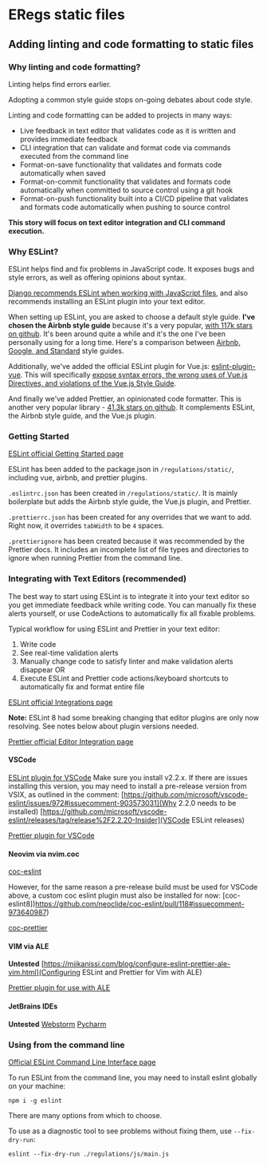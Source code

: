# ERegs static files

## Adding linting and code formatting to static files

### Why linting and code formatting?

Linting helps find errors earlier.

Adopting a common style guide stops on-going debates about code style.

Linting and code formatting can be added to projects in many ways:

* Live feedback in text editor that validates code as it is written and provides immediate feedback
* CLI integration that can validate and format code via commands executed from the command line
* Format-on-save functionality that validates and formats code automatically when saved
* Format-on-commit functionality that validates and formats code automatically when committed to source control using a git hook
* Format-on-push functionality built into a CI/CD pipeline that validates and formats code automatically when pushing to source control

**This story will focus on text editor integration and CLI command execution.** 

### Why ESLint?

ESLint helps find and fix problems in JavaScript code.  It exposes bugs and style errors, as well as offering opinions about syntax.

[Django recommends ESLint when working with JavaScript files](https://docs.djangoproject.com/en/dev/internals/contributing/writing-code/javascript/), and also recommends installing an ESLint plugin into your text editor.

When setting up ESLint, you are asked to choose a default style guide.  **I've chosen the Airbnb style guide** because it's a very popular, [with 117k stars on github](https://github.com/airbnb/javascript). It's been around quite a while and it's the one I've been personally using for a long time.  Here's a comparison between [Airbnb, Google, and Standard](https://betterprogramming.pub/comparing-the-top-three-style-guides-and-setting-them-up-with-eslint-98ea0d2fc5b7) style guides.

Additionally, we've added the official ESLint plugin for Vue.js: [eslint-plugin-vue](https://eslint.vuejs.org/user-guide/#installation).  This will specifically [expose syntax errors, the wrong uses of Vue.js Directives, and violations of the Vue.js Style Guide](https://eslint.vuejs.org/#introduction).

And finally we've added Prettier, an opinionated code formatter.  This is another very popular library - [41.3k stars on github](https://github.com/prettier/prettier).  It complements ESLint, the Airbnb style guide, and the Vue.js plugin.

### Getting Started

[ESLint official Getting Started page](https://eslint.org/docs/user-guide/getting-started)

ESLint has been added to the package.json in `/regulations/static/`, including vue, airbnb, and prettier plugins.

`.eslintrc.json` has been created in `/regulations/static/`.  It is mainly boilerplate but adds the Airbnb style guide, the Vue.js plugin, and Prettier.

`.prettierrc.json` has been created for any overrides that we want to add.  Right now, it overrides `tabWidth` to be `4` spaces.

`.prettierignore` has been created because it was recommended by the Prettier docs.  It includes an incomplete list of file types and directories to ignore when running Prettier from the command line.

### Integrating with Text Editors (recommended)

The best way to start using ESLint is to integrate it into your text editor so you get immediate feedback while writing code.  You can manually fix these alerts yourself, or use CodeActions to automatically fix all fixable problems.

Typical workflow for using ESLint and Prettier in your text editor:

1. Write code
2. See real-time validation alerts
3. Manually change code to satisfy linter and make validation alerts disappear OR
4. Execute ESLint and Prettier code actions/keyboard shortcuts to automatically fix and format entire file

[ESLint official Integrations page](https://eslint.org/docs/user-guide/integrations)

**Note:** ESLint 8 had some breaking changing that editor plugins are only now resolving.  See notes below about plugin versions needed.

[Prettier official Editor Integration page](https://prettier.io/docs/en/editors.html)

#### VSCode

[ESLint plugin for VSCode](https://marketplace.visualstudio.com/items?itemName=dbaeumer.vscode-eslint)
Make sure you install v2.2.x.  If there are issues installing this version, you may need to install a pre-release version from VSIX, as outlined in the comment:
[https://github.com/microsoft/vscode-eslint/issues/972#issuecomment-903573031](Why 2.2.0 needs to be installed)
[https://github.com/microsoft/vscode-eslint/releases/tag/release%2F2.2.20-Insider](VSCode ESLint releases)

[Prettier plugin for VSCode](https://prettier.io/docs/en/editors.html#visual-studio-code)

#### Neovim via nvim.coc

[coc-eslint](https://github.com/neoclide/coc-eslint)

However, for the same reason a pre-release build must be used for VSCode above, a custom coc eslint plugin must also be installed for now: [coc-eslint8])https://github.com/neoclide/coc-eslint/pull/118#issuecomment-973640987)

[coc-prettier](https://prettier.io/docs/en/vim.html#coc-prettierhttpsgithubcomneoclidecoc-prettier)

#### VIM via ALE

**Untested**
[https://miikanissi.com/blog/configure-eslint-prettier-ale-vim.html](Configuring ESLint and Prettier for Vim with ALE)

[Prettier plugin for use with ALE](https://prettier.io/docs/en/vim.html#alehttpsgithubcomdense-analysisale)

#### JetBrains IDEs

**Untested**
[Webstorm](https://www.jetbrains.com/help/webstorm/eslint.html)
[Pycharm](https://www.jetbrains.com/help/pycharm/eslint.html)

### Using from the command line

[Official ESLint Command Line Interface page](https://eslint.org/docs/user-guide/command-line-interface)

To run ESLint from the command line, you may need to install eslint globally on your machine:

`npm i -g eslint`

There are many options from which to choose.

To use as a diagnostic tool to see problems without fixing them, use `--fix-dry-run`:

`eslint --fix-dry-run ./regulations/js/main.js`
